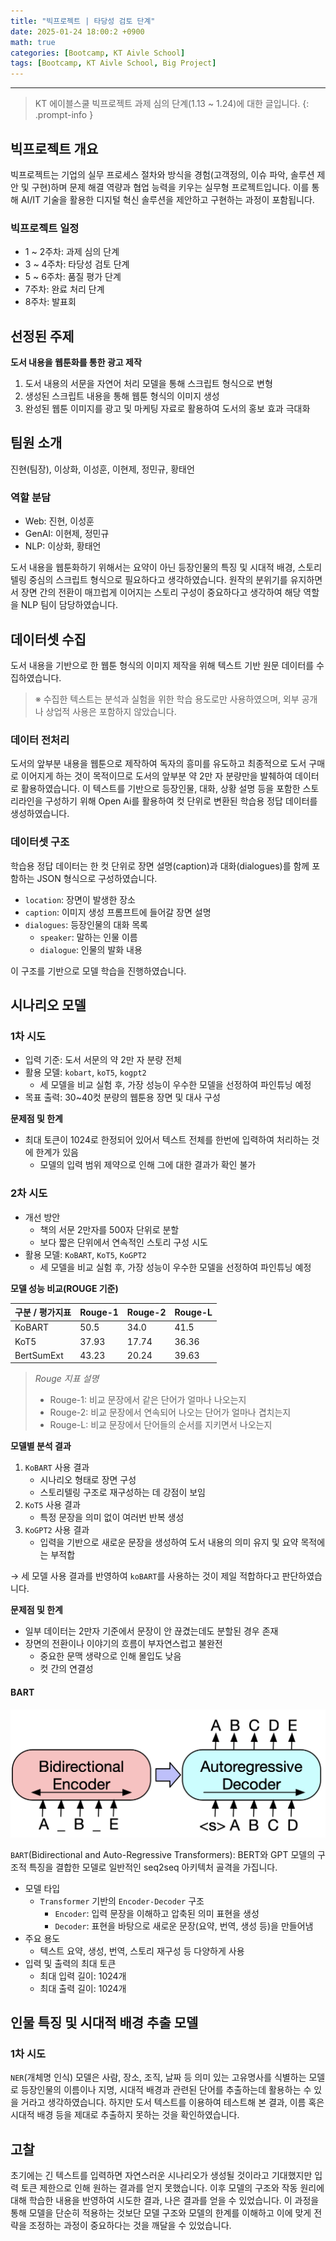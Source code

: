 ```yaml
--- 
title: "빅프로젝트 | 타당성 검토 단계" 
date: 2025-01-24 18:00:2 +0900
math: true
categories: [Bootcamp, KT Aivle School]
tags: [Bootcamp, KT Aivle School, Big Project]
---
```

---------- 	
> KT 에이블스쿨 빅프로젝트 과제 심의 단계(1.13 ~ 1.24)에 대한 글입니다. 
{: .prompt-info } 

## **빅프로젝트 개요**
빅프로젝트는 기업의 실무 프로세스 절차와 방식을 경험(고객정의, 이슈 파악, 솔루션 제안 및 구현)하며 문제 해결 역량과 협업 능력을 키우는 실무형 프로젝트입니다. 이를 통해 AI/IT 기술을 활용한 디지털 혁신 솔루션을 제안하고 구현하는 과정이 포함됩니다. 

### **빅프로젝트 일정**

- 1 ~ 2주차: 과제 심의 단계
- 3 ~ 4주차: 타당성 검토 단계 
- 5 ~ 6주차: 품질 평가 단계
- 7주차: 완료 처리 단계 
- 8주차: 발표회 

## **선정된 주제**

**도서 내용을 웹툰화를 통한 광고 제작**

1. 도서 내용의 서문을 자연어 처리 모델을 통해 스크립트 형식으로 변형
2. 생성된 스크립트 내용을 통해 웹툰 형식의 이미지 생성
3. 완성된 웹툰 이미지를 광고 및 마케팅 자료로 활용하여 도서의 홍보 효과 극대화

## **팀원 소개**
진현(팀장), 이상화, 이성훈, 이현제, 정민규, 황태언

### **역할 분담**

- Web: 진현, 이성훈
- GenAI: 이현제, 정민규
- NLP: 이상화, 황태언

도서 내용을 웹툰화하기 위해서는 요약이 아닌 등장인물의 특징 및 시대적 배경, 스토리텔링 중심의 스크립트 형식으로 필요하다고 생각하였습니다. 원작의 분위기를 유지하면서 장면 간의 전환이 매끄럽게 이어지는 스토리 구성이 중요하다고 생각하여 해당 역할을 NLP 팀이 담당하였습니다. 

## **데이터셋 수집**
도서 내용을 기반으로 한 웹툰 형식의 이미지 제작을 위해 텍스트 기반 원문 데이터를 수집하였습니다. 

> ※ 수집한 텍스트는 분석과 실험을 위한 학습 용도로만 사용하였으며, 외부 공개나 상업적 사용은 포함하지 않았습니다.

### **데이터 전처리**
도서의 앞부분 내용을 웹툰으로 제작하여 독자의 흥미를 유도하고 최종적으로 도서 구매로 이어지게 하는 것이 목적이므로 도서의 앞부분 약 2만 자 분량만을 발췌하여 데이터로 활용하였습니다.
이 텍스트를 기반으로 등장인물, 대화, 상황 설명 등을 포함한 스토리라인을 구성하기 위해 Open Ai를 활용하여 컷 단위로 변환된 학습용 정답 데이터를 생성하였습니다.

### **데이터셋 구조**
학습용 정답 데이터는 한 컷 단위로 장면 설명(caption)과 대화(dialogues)를 함께 포함하는 JSON 형식으로 구성하였습니다. 
- `location`: 장면이 발생한 장소
- `caption`: 이미지 생성 프롬프트에 들어갈 장면 설명
- `dialogues`: 등장인물의 대화 목록
    - `speaker`: 말하는 인물 이름 
    - `dialogue`: 인물의 발화 내용

이 구조를 기반으로 모델 학습을 진행하였습니다.

## **시나리오 모델**

### **1차 시도**

- 입력 기준: 도서 서문의 약 2만 자 분량 전체
- 활용 모델: `kobart`, `koT5`, `kogpt2`
    - 세 모델을 비교 실험 후, 가장 성능이 우수한 모델을 선정하여 파인튜닝 예정
- 목표 출력: 30~40컷 분량의 웹툰용 장면 및 대사 구성
 
**문제점 및 한계**
- 최대 토큰이 1024로 한정되어 있어서 텍스트 전체를 한번에 입력하여 처리하는 것에 한계가 있음
    - 모델의 입력 범위 제약으로 인해 그에 대한 결과가 확인 불가 

### **2차 시도**

- 개선 방안
    - 책의 서문 2만자를 500자 단위로 분할
    - 보다 짧은 단위에서 연속적인 스토리 구성 시도
- 활용 모델: `KoBART`, `KoT5`, `KoGPT2`
    - 세 모델을 비교 실험 후, 가장 성능이 우수한 모델을 선정하여 파인튜닝 예정

**모델 성능 비교(ROUGE 기준)**

| 구분 / 평가지표 | Rouge-1 | Rouge-2 | Rouge-L |
|-----------------|---------|---------|---------|
| KoBART | 50.5 | 34.0 | 41.5  |
| KoT5            | 37.93   | 17.74   | 36.36   |
| BertSumExt      | 43.23   | 20.24   | 39.63   |

> *Rouge 지표 설명*  
> - Rouge-1: 비교 문장에서 같은 단어가 얼마나 나오는지  
> - Rouge-2: 비교 문장에서 연속되어 나오는 단어가 얼마나 겹치는지  
> - Rouge-L: 비교 문장에서 단어들의 순서를 지키면서 나오는지

**모델별 분석 결과**
1. `KoBART` 사용 결과 
    - 시나리오 형태로 장면 구성 
    - 스토리텔링 구조로 재구성하는 데 강점이 보임
2. `KoT5` 사용 결과
    - 특정 문장을 의미 없이 여러번 반복 생성
3. `KoGPT2` 사용 결과 
    - 입력을 기반으로 새로운 문장을 생성하여 도서 내용의 의미 유지 및 요약 목적에는 부적합 

→ 세 모델 사용 결과를 반영하여 `koBART`를 사용하는 것이 제일 적합하다고 판단하였습니다. 

**문제점 및 한계**
- 일부 데이터는 2만자 기준에서 문장이 안 끊겼는데도 분할된 경우 존재
- 장면의 전환이나 이야기의 흐름이 부자연스럽고 불완전
    - 중요한 문맥 생략으로 인해 몰입도 낮음
    - 컷 간의 연결성

#### **BART**
![BART](https://github.com/tae2on/tae2on.github.io/blob/main/assets/img/kobart.png?raw=true)

`BART`(Bidirectional and Auto-Regressive Transformers): BERT와 GPT 모델의 구조적 특징을 결합한 모델로 일반적인 seq2seq 아키텍처 골격을 가집니다.

- 모델 타입
    - `Transformer` 기반의 `Encoder-Decoder` 구조
        - `Encoder`: 입력 문장을 이해하고 압축된 의미 표현을 생성
        - `Decoder`: 표현을 바탕으로 새로운 문장(요약, 번역, 생성 등)을 만들어냄
- 주요 용도
    - 텍스트 요약, 생성, 번역, 스토리 재구성 등 다양하게 사용
- 입력 및 출력의 최대 토큰
    - 최대 입력 길이: 1024개
    - 최대 출력 길이: 1024개

## **인물 특징 및 시대적 배경 추출 모델**
### **1차 시도**
`NER`(개체명 인식) 모델은 사람, 장소, 조직, 날짜 등 의미 있는 고유명사를 식별하는 모델로 등장인물의 이름이나 지명, 시대적 배경과 관련된 단어를 추출하는데 활용하는 수 있을 거라고 생각하였습니다. 하지만 도서 텍스트를 이용하여 테스트해 본 결과, 이름 혹은 시대적 배경 등을 제대로 추출하지 못하는 것을 확인하였습니다. 

## **고찰**
초기에는 긴 텍스트를 입력하면 자연스러운 시나리오가 생성될 것이라고 기대했지만 입력 토큰 제한으로 인해 원하는 결과를 얻지 못했습니다. 이후 모델의 구조와 작동 원리에 대해 학습한 내용을 반영하여 시도한 결과, 나은 결과를 얻을 수 있었습니다. 이 과정을 통해 모델을 단순히 적용하는 것보단 모델 구조와 모델의 한계를 이해하고 이에 맞게 전략을 조정하는 과정이 중요하다는 것을 깨달을 수 있었습니다. 